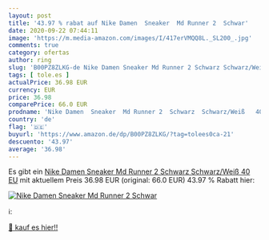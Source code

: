 ```yaml
---
layout: post
title: '43.97 % rabat auf Nike Damen  Sneaker  Md Runner 2  Schwar'
date: 2020-09-22 07:44:11
image: 'https://m.media-amazon.com/images/I/417erVMQQ8L._SL200_.jpg'
comments: true
category: ofertas
author: ring
slug: 'B00PZ8ZLKG-de Nike Damen Sneaker Md Runner 2 Schwarz Schwarz/Weiß 40 EU'
tags: [ tole.es ]
actualPrice: 36.98 EUR
currency: EUR
price: 36.98
comparePrice: 66.0 EUR
prodname: 'Nike Damen  Sneaker  Md Runner 2  Schwarz  Schwarz/Weiß   40 EU'
country: 'de'
flag: '🇩🇪'
buyurl: 'https://www.amazon.de/dp/B00PZ8ZLKG/?tag=tolees0ca-21'
descuento: '43.97'
average: '36.98'
---
```


Es gibt ein [Nike Damen  Sneaker  Md Runner 2  Schwarz  Schwarz/Weiß   40 EU](https://www.amazon.de/dp/B00PZ8ZLKG/?tag=tolees0ca-21) mit aktuellem Preis 36.98 EUR (original: 66.0 EUR) 43.97 % Rabatt hier:

[![Nike Damen  Sneaker  Md Runner 2  Schwar](https://m.media-amazon.com/images/I/417erVMQQ8L._SL200_.jpg)](https://www.amazon.de/dp/B00PZ8ZLKG/?tag=tolees0ca-21)

ℹ️:


[🛒 kauf es hier!!](https://www.amazon.de/dp/B00PZ8ZLKG/?tag=tolees0ca-21)

